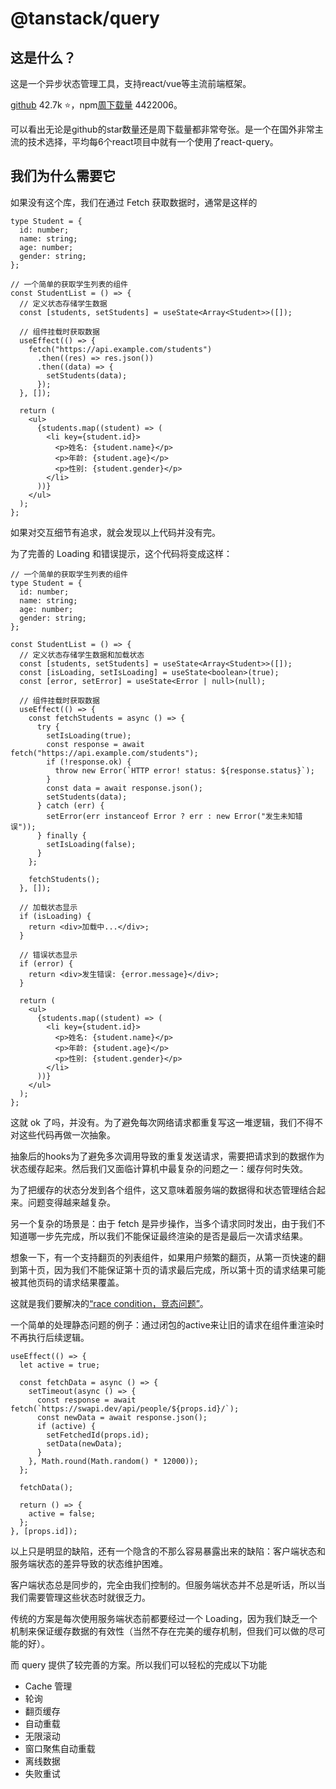 # @tanstack/query

## 这是什么？

这是一个异步状态管理工具，支持react/vue等主流前端框架。

[github](https://github.com/TanStack/query) 42.7k ⭐️，npm[周下载量](https://www.npmjs.com/package/@tanstack/react-query) 4422006。

可以看出无论是github的star数量还是周下载量都非常夸张。是一个在国外非常主流的技术选择，平均每6个react项目中就有一个使用了react-query。



## 我们为什么需要它

如果没有这个库，我们在通过 Fetch 获取数据时，通常是这样的

```tsx
type Student = {
  id: number;
  name: string;
  age: number;
  gender: string;
};

// 一个简单的获取学生列表的组件
const StudentList = () => {
  // 定义状态存储学生数据
  const [students, setStudents] = useState<Array<Student>>([]);

  // 组件挂载时获取数据
  useEffect(() => {
    fetch("https://api.example.com/students")
      .then((res) => res.json())
      .then((data) => {
        setStudents(data);
      });
  }, []);

  return (
    <ul>
      {students.map((student) => (
        <li key={student.id}>
          <p>姓名: {student.name}</p>
          <p>年龄: {student.age}</p>
          <p>性别: {student.gender}</p>
        </li>
      ))}
    </ul>
  );
};
```

如果对交互细节有追求，就会发现以上代码并没有完。

为了完善的 Loading 和错误提示，这个代码将变成这样：

```tsx
// 一个简单的获取学生列表的组件
type Student = {
  id: number;
  name: string;
  age: number;
  gender: string;
};

const StudentList = () => {
  // 定义状态存储学生数据和加载状态
  const [students, setStudents] = useState<Array<Student>>([]);
  const [isLoading, setIsLoading] = useState<boolean>(true);
  const [error, setError] = useState<Error | null>(null);

  // 组件挂载时获取数据
  useEffect(() => {
    const fetchStudents = async () => {
      try {
        setIsLoading(true);
        const response = await fetch("https://api.example.com/students");
        if (!response.ok) {
          throw new Error(`HTTP error! status: ${response.status}`);
        }
        const data = await response.json();
        setStudents(data);
      } catch (err) {
        setError(err instanceof Error ? err : new Error("发生未知错误"));
      } finally {
        setIsLoading(false);
      }
    };

    fetchStudents();
  }, []);

  // 加载状态显示
  if (isLoading) {
    return <div>加载中...</div>;
  }

  // 错误状态显示
  if (error) {
    return <div>发生错误: {error.message}</div>;
  }

  return (
    <ul>
      {students.map((student) => (
        <li key={student.id}>
          <p>姓名: {student.name}</p>
          <p>年龄: {student.age}</p>
          <p>性别: {student.gender}</p>
        </li>
      ))}
    </ul>
  );
};
```

这就 ok 了吗，并没有。为了避免每次网络请求都重复写这一堆逻辑，我们不得不对这些代码再做一次抽象。

抽象后的hooks为了避免多次调用导致的重复发送请求，需要把请求到的数据作为状态缓存起来。然后我们又面临计算机中最复杂的问题之一：缓存何时失效。

为了把缓存的状态分发到各个组件，这又意味着服务端的数据得和状态管理结合起来。问题变得越来越复杂。

另一个复杂的场景是：由于 fetch 是异步操作，当多个请求同时发出，由于我们不知道哪一步先完成，所以我们不能保证最终渲染的是否是最后一次请求结果。

想象一下，有一个支持翻页的列表组件，如果用户频繁的翻页，从第一页快速的翻到第十页，因为我们不能保证第十页的请求最后完成，所以第十页的请求结果可能被其他页码的请求结果覆盖。

这就是我们要解决的[“race condition，竞态问题”](https://maxrozen.com/race-conditions-fetching-data-react-with-useeffect)。

一个简单的处理静态问题的例子：通过闭包的active来让旧的请求在组件重渲染时不再执行后续逻辑。

```tsx
useEffect(() => {
  let active = true;

  const fetchData = async () => {
    setTimeout(async () => {
      const response = await fetch(`https://swapi.dev/api/people/${props.id}/`);
      const newData = await response.json();
      if (active) {
        setFetchedId(props.id);
        setData(newData);
      }
    }, Math.round(Math.random() * 12000));
  };

  fetchData();

  return () => {
    active = false;
  };
}, [props.id]);
```

以上只是明显的缺陷，还有一个隐含的不那么容易暴露出来的缺陷：客户端状态和服务端状态的差异导致的状态维护困难。

客户端状态总是同步的，完全由我们控制的。但服务端状态并不总是听话，所以当我们需要管理这些状态时就很乏力。

传统的方案是每次使用服务端状态前都要经过一个 Loading，因为我们缺乏一个机制来保证缓存数据的有效性（当然不存在完美的缓存机制，但我们可以做的尽可能的好）。

而 query 提供了较完善的方案。所以我们可以轻松的完成以下功能

- Cache 管理
- 轮询
- 翻页缓存
- 自动重载
- 无限滚动
- 窗口聚焦自动重载
- 离线数据
- 失败重试
